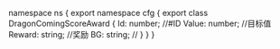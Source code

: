 namespace ns {
	export namespace cfg {
		export class DragonComingScoreAward {
			Id: number;		//#ID
			Value: number;		//目标值
			Reward: string;		//奖励
			BG: string;		//
		}
	}
}